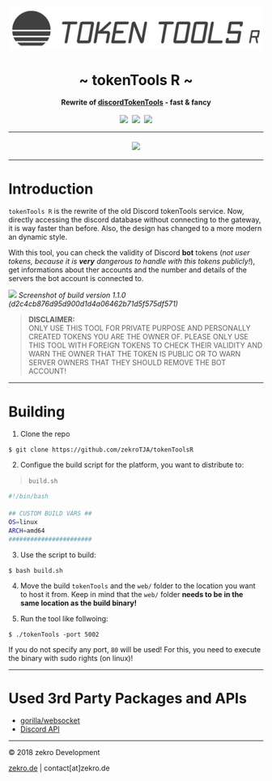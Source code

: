 <div align="center">
     <img src=".github/media/header-logo.png" width="500"/>
     <h1>~ tokenTools R ~</h1>
     <strong>Rewrite of <a href="https://github.com/zekroTJA/discordTokenTools" target="_blank">discordTokenTools</a> - fast & fancy</strong><br><br>
     <a href="https://github.com/zekroTJA/tokenToolsR/actions?query=workflow%3A%22Docker+Image+CD%22"><img src="https://img.shields.io/github/workflow/status/zekroTJA/tokenToolsR/Docker%20Image%20CD?logo=github&style=for-the-badge"></a>&nbsp;
     <a href="https://tokentools.zekro.de"><img src="https://forthebadge.com/images/badges/check-it-out.svg" height="30"></a>&nbsp;
     <a href="https://zekro.de/discord"><img src="https://img.shields.io/discord/307084334198816769.svg?logo=discord&style=for-the-badge" height="30"></a>
</div>

---

<div align="center">
<a style="font-size: 22px;" href="https://tokentools.zekro.de"><img src="https://img.shields.io/badge/LIVE%20DEMO-CHECK%20IT%20OUT-%234DD0E1.svg?style=for-the-badge"/></a>
</div>

---

# Introduction

`tokenTools R` is the rewrite of the old Discord tokenTools service. Now, directly accessing the discord database without connecting to the gateway, it is way faster than before. Also, the design has changed to a more modern an dynamic style.

With this tool, you can check the validity of Discord **bot** tokens (*not user tokens, because it is **very** dangerous to handle with this tokens publicly!*), get informations about ther accounts and the number and details of the servers the bot account is connected to.

![](https://i.zekro.de/chrome_2018-10-05_16-32-42.png)
*Screenshot of build version 1.1.0 (d2c4cb876d95d900d1d4a06462b71d5f575df571)*

> **DISCLAIMER:**  
> ONLY USE THIS TOOL FOR PRIVATE PURPOSE AND PERSONALLY CREATED TOKENS YOU ARE THE OWNER OF. PLEASE ONLY USE THIS TOOL WITH FOREIGN TOKENS TO CHECK THEIR VALIDITY AND WARN THE OWNER THAT THE TOKEN IS PUBLIC OR TO WARN SERVER OWNERS THAT THEY SHOULD REMOVE THE BOT ACCOUNT!

---

# Building

1. Clone the repo  
```
$ git clone https://github.com/zekroTJA/tokenToolsR
```

2. Configue the build script for the platform, you want to distribute to:  
> `build.sh`
```bash
#!/bin/bash

## CUSTOM BUILD VARS ##
OS=linux
ARCH=amd64
#######################
```

3. Use the script to build:  
```
$ bash build.sh
```

4. Move the build `tokenTools` and the `web/` folder to the location you want to host it from. Keep in mind that the `web/` folder **needs to be in the same location as the build binary!**

5. Run the tool like follwoing:
```
$ ./tokenTools -port 5002
```
If you do not specify any port, `80` will be used! For this, you need to execute the binary with sudo rights (on linux)!

---

# Used 3rd Party Packages and APIs

- [gorilla/websocket](http://www.gorillatoolkit.org/pkg/websocket)
- [Discord API](https://discordapp.com/)

---

© 2018 zekro Development  

[zekro.de](https://zekro.de) | contact[at]zekro.de


